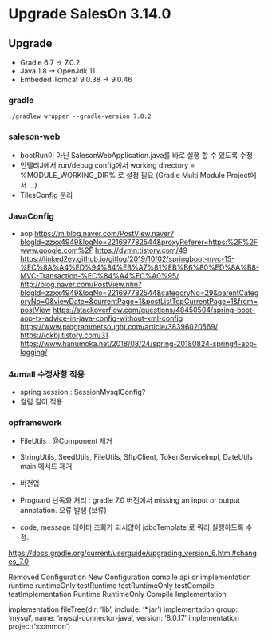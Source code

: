 # Upgrade SalesOn 3.14.0

## Upgrade
- Gradle 6.7 -> 7.0.2
- Java 1.8 -> OpenJdk 11
- Embeded Tomcat 9.0.38 -> 9.0.46


### gradle
```
./gradlew wrapper --gradle-version 7.0.2
```



### saleson-web
- bootRun이 아닌 SalesonWebApplication.java를 바로 실행 할 수 있도록 수정 
- 인텔리J에서 run/debug config에서 working directory = %MODULE_WORKING_DIR% 로 설정 필요 (Gradle Multi Module Project에서 ...)
- TilesConfig 분리 



### JavaConfig 
- aop
  https://m.blog.naver.com/PostView.naver?blogId=zzxx4949&logNo=221697782544&proxyReferer=https:%2F%2Fwww.google.com%2F
  https://dymn.tistory.com/49
  https://linked2ev.github.io/gitlog/2019/10/02/springboot-mvc-15-%EC%8A%A4%ED%94%84%EB%A7%81%EB%B6%80%ED%8A%B8-MVC-Transaction-%EC%84%A4%EC%A0%95/
  http://blog.naver.com/PostView.nhn?blogId=zzxx4949&logNo=221697782544&categoryNo=29&parentCategoryNo=0&viewDate=&currentPage=1&postListTopCurrentPage=1&from=postView
  https://stackoverflow.com/questions/48450504/spring-boot-aop-tx-advice-in-java-config-without-xml-config
  https://www.programmersought.com/article/38396020569/
  https://idkbj.tistory.com/31
  https://www.hanumoka.net/2018/08/24/spring-20180824-spring4-aop-logging/

### 4umall 수정사항 적용 
- spring session : SessionMysqlConfig? 
- 컬럼 길이 적용



### opframework 
- FileUtils : @Component 제거 
- StringUtils, SeedUtils, FileUtils, SftpClient, TokenServiceImpl, DateUtils  main 메서드 제거 
- 버전업 

- Proguard 난독화 처리 : gradle 7.0 버전에서 missing an input or output annotation. 오류 발생 (보류)

- code, message 데이터 조회가 되시않아 jdbcTemplate 로 쿼리 실행하도록 수정. 





https://docs.gradle.org/current/userguide/upgrading_version_6.html#changes_7.0

Removed Configuration	New Configuration
compile                 api or implementation
runtime                 runtimeOnly
testRuntime             testRuntimeOnly
testCompile             testImplementation
<sourceSet>Runtime      <sourceSet>RuntimeOnly
<sourceSet>Compile      <sourceSet>Implementation


implementation fileTree(dir: ‘lib’, include: ‘*.jar’)
implementation group: ‘mysql’, name: ‘mysql-connector-java’, version: ‘8.0.17’
implementation project(’:common’)